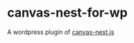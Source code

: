 # canvas-nest-for-wp
A wordpress plugin of [canvas-nest.js](https://github.com/aTool-org/canvas-nest.js)
